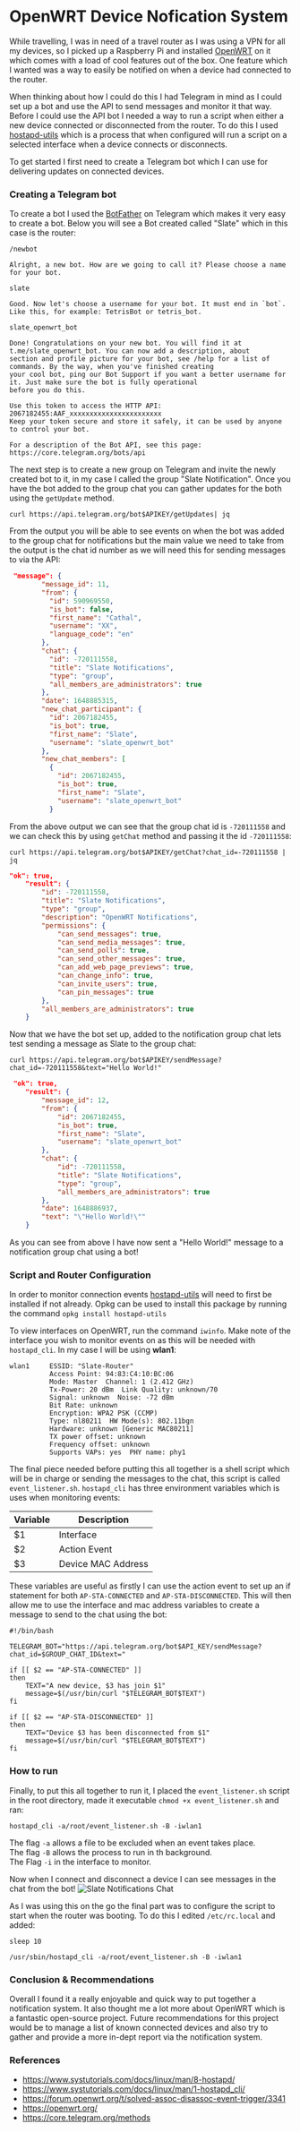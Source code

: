 # OpenWRT Device Nofication System

While travelling, I was in need of a travel router as I was using a VPN for all my devices, so I picked up a Raspberry Pi
and installed [OpenWRT](https://openwrt.org/) on it which comes with a load of cool features out of the box. 
One feature which I wanted was a way to easily be notified on when a device had connected to the router.

When thinking about how I could do this I had Telegram in mind as I could set up a bot and use the API to send messages 
and monitor it that way. Before I could use the API bot I needed a way to run a script when either a new device connected
or disconnected from the router. To do this I used [hostapd-utils](https://www.systutorials.com/docs/linux/man/1-hostapd_cli/) 
which is a process that when configured will run a script on a selected interface when a device connects or disconnects.

To get started I first need to create a Telegram bot which I can use for delivering updates on connected devices.

### Creating a Telegram bot
To create a bot I used the [BotFather](https://t.me/BotFather) on Telegram which makes it very easy to 
create a bot. Below you will see a Bot created called "Slate" which in this case is the router:

````text
/newbot

Alright, a new bot. How are we going to call it? Please choose a name for your bot.

slate

Good. Now let's choose a username for your bot. It must end in `bot`. Like this, for example: TetrisBot or tetris_bot.

slate_openwrt_bot

Done! Congratulations on your new bot. You will find it at t.me/slate_openwrt_bot. You can now add a description, about 
section and profile picture for your bot, see /help for a list of commands. By the way, when you've finished creating 
your cool bot, ping our Bot Support if you want a better username for it. Just make sure the bot is fully operational 
before you do this.

Use this token to access the HTTP API:
2067182455:AAF_xxxxxxxxxxxxxxxxxxxxxxx
Keep your token secure and store it safely, it can be used by anyone to control your bot.

For a description of the Bot API, see this page: https://core.telegram.org/bots/api

````

The next step is to create a new group on Telegram and invite the newly created bot to it, in my case I called the group
"Slate Notification". Once you have the bot added to the group chat you can gather updates for the both using the `getUpdate` method.
```shell
curl https://api.telegram.org/bot$APIKEY/getUpdates| jq
```

From the output you will be able to see events on when the bot was added to the group chat for notifications but the
main value we need to take from the output is the chat id number as we will need this for sending messages to via the API:
````json
 "message": {
        "message_id": 11,
        "from": {
          "id": 590969550,
          "is_bot": false,
          "first_name": "Cathal",
          "username": "XX",
          "language_code": "en"
        },
        "chat": {
          "id": -720111558,
          "title": "Slate Notifications",
          "type": "group",
          "all_members_are_administrators": true
        },
        "date": 1648885315,
        "new_chat_participant": {
          "id": 2067182455,
          "is_bot": true,
          "first_name": "Slate",
          "username": "slate_openwrt_bot"
        },
        "new_chat_members": [
          {
            "id": 2067182455,
            "is_bot": true,
            "first_name": "Slate",
            "username": "slate_openwrt_bot"
          }
````

From the above output we can see that the group chat id is `-720111558` and we can check this by using `getChat` method
and passing it the id `-720111558`:

```shell 
curl https://api.telegram.org/bot$APIKEY/getChat?chat_id=-720111558 | jq
```

```json
"ok": true,
    "result": {
        "id": -720111558,
        "title": "Slate Notifications",
        "type": "group",
        "description": "OpenWRT Notifications",
        "permissions": {
            "can_send_messages": true,
            "can_send_media_messages": true,
            "can_send_polls": true,
            "can_send_other_messages": true,
            "can_add_web_page_previews": true,
            "can_change_info": true,
            "can_invite_users": true,
            "can_pin_messages": true
        },
        "all_members_are_administrators": true
    }
```

Now that we have the bot set up, added to the notification group chat lets test sending a message as Slate to the group
chat:

```shell
curl https://api.telegram.org/bot$APIKEY/sendMessage?chat_id=-720111558&text="Hello World!"
```

```json
 "ok": true,
    "result": {
        "message_id": 12,
        "from": {
            "id": 2067182455,
            "is_bot": true,
            "first_name": "Slate",
            "username": "slate_openwrt_bot"
        },
        "chat": {
            "id": -720111558,
            "title": "Slate Notifications",
            "type": "group",
            "all_members_are_administrators": true
        },
        "date": 1648886937,
        "text": "\"Hello World!\""
    }

```

As you can see from above I have now sent a "Hello World!" message to a notification group chat using a bot!

### Script and Router Configuration
In order to monitor connection events [hostapd-utils](https://www.systutorials.com/docs/linux/man/1-hostapd_cli/) will need
to first be installed if not already. Opkg can be used to install this package by running the command 
`opkg install hostapd-utils`

To view interfaces on OpenWRT, run the command `iwinfo`. Make note of the interface you wish to monitor events on
as this will be needed with `hostapd_cli`. In my case I will be using **wlan1**:
```shell
wlan1     ESSID: "Slate-Router"
          Access Point: 94:83:C4:10:BC:06
          Mode: Master  Channel: 1 (2.412 GHz)
          Tx-Power: 20 dBm  Link Quality: unknown/70
          Signal: unknown  Noise: -72 dBm
          Bit Rate: unknown
          Encryption: WPA2 PSK (CCMP)
          Type: nl80211  HW Mode(s): 802.11bgn
          Hardware: unknown [Generic MAC80211]
          TX power offset: unknown
          Frequency offset: unknown
          Supports VAPs: yes  PHY name: phy1
```

The final piece needed before putting this all together is a shell script which will be in charge or sending the 
messages to the chat, this script is called `event_listener.sh`. `hostapd_cli` has three environment variables which 
is uses when monitoring events:

| Variable | Description        |
|----------|--------------------|
| $1       | Interface          |
| $2       | Action Event       |
| $3       | Device MAC Address |

These variables are useful as firstly I can use the action event to set up an if statement for both `AP-STA-CONNECTED`
and `AP-STA-DISCONNECTED`. This will then allow me to use the interface and mac address variables to create a message 
to send to the chat using the bot:

```shell
#!/bin/bash

TELEGRAM_BOT="https://api.telegram.org/bot$API_KEY/sendMessage?chat_id=$GROUP_CHAT_ID&text="

if [[ $2 == "AP-STA-CONNECTED" ]]
then
    TEXT="A new device, $3 has join $1"
    message=$(/usr/bin/curl "$TELEGRAM_BOT$TEXT")
fi

if [[ $2 == "AP-STA-DISCONNECTED" ]]
then
    TEXT="Device $3 has been disconnected from $1"
    message=$(/usr/bin/curl "$TELEGRAM_BOT$TEXT")
fi
```

### How to run
Finally, to put this all together to run it, I placed the `event_listener.sh` script in the root directory, 
made it executable `chmod +x event_listener.sh` and ran:
```shell
hostapd_cli -a/root/event_listener.sh -B -iwlan1
```
The flag `-a` allows a file to be excluded when an event takes place.<br>
The flag `-B` allows the process to run in th background.<br>
The Flag `-i` in the interface to monitor.

Now when I connect and disconnect a device I can see messages in the chat from the bot!
![Slate Notifications Chat](img/chat.png)

As I was using this on the go the final part was to configure the script to start when the router was booting. To do this
I edited `/etc/rc.local` and added:
```shell
sleep 10

/usr/sbin/hostapd_cli -a/root/event_listener.sh -B -iwlan1
```

### Conclusion & Recommendations
Overall I found it a really enjoyable and quick way to put together a notification system. It also thought me a lot
more about OpenWRT which is a fantastic open-source project. Future recommendations for this project would be to manage 
a list of known connected devices and also try to gather and provide a more in-dept report via the notification system.

### References
* https://www.systutorials.com/docs/linux/man/8-hostapd/
* https://www.systutorials.com/docs/linux/man/1-hostapd_cli/
* https://forum.openwrt.org/t/solved-assoc-disassoc-event-trigger/3341
* https://openwrt.org/
* https://core.telegram.org/methods







